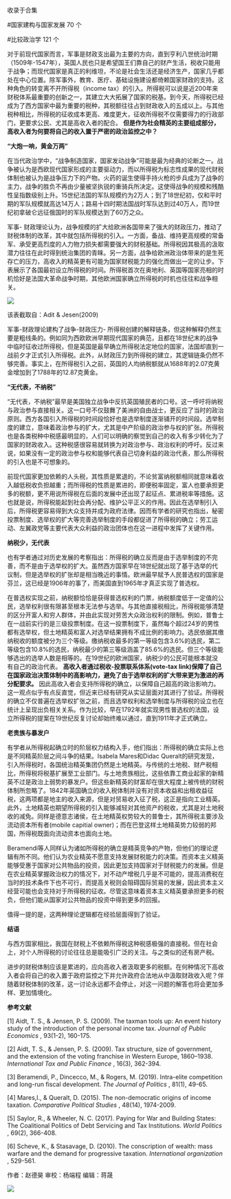 

收录于合集

#国家建构与国家发展 70 个

#比较政治学 121 个

对于前现代国家而言，军事是财政支出最为主要的方向，直到亨利八世统治时期（1509年-1547年），英国人民也只是希望国王们靠自己的财产生活，税收只能用于战争；而现代国家是真正的利维坦，不论是社会生活还是经济生产，国家几乎都处在中心位置。除军事外，教育、医疗、基础设施建设都倚赖国家财政的支持。这种角色的转变离不开所得税（income
tax）的引入。所得税可以说是近200年来财税体系最重要的创新之一，其建立大大拓展了国家的税基。到今天，所得税已经成为了西方国家中最为重要的税种，其税额往往占到财政收入的五成以上。与其他税种相比，所得税的征收成本更高、难度更大，征收所得税不仅需要得力的行政部门，更要求公民、尤其是高收入者的配合。
**但是作为社会精英的主要组成部分，高收入者为何要将自己的收入置于严密的政治监控之中？**

  

 **“大炮一响，黄金万两”**

在当代政治学中，“战争制造国家，国家发动战争”可能是最为经典的论断之一。战争被认为是西欧现代国家形成的主要驱动力，而以所得税为标志性成果的现代财税体制也被认为是战争压力下的产物。火药的诞生使得手持火枪的步兵成为了战争的主力，战争的胜负不再由少量被坚执锐的重骑兵所决定。这使得战争的规模和残酷性呈指数级别上升。15世纪法国的军队规模约为2万人；到了18世纪初，仅和平时期的军队规模就高达14万人；路易十四时期法国战时军队达到过40万人，而19世纪初拿破仑远征俄国时的军队规模达到了60万之众。

  

军事-
财政理论认为，战争规模的扩大给欧洲各国带来了强大的财政压力，推动了财税体制的改革，其中就包括所得税的引入。一方面，备战、维持更高规模的常备军、承受更高烈度的人力物力损失都需要强大的财税基础。所得税因其极高的汲取潜力往往在此时得到统治集团的青睐。另一方面，战争给欧洲政治体带来的是生死存亡的压力，高收入的精英更有可能为国家财税能力的强化而做出一定的让步。下表展示了各国最初设立所得税的时间。所得税首次在奥地利、英国等国家亮相的时机恰好是法国大革命战争时期，其他欧洲国家确立所得税的时机也往往和战争相关。

![](/images/147/2.png)

该表截取自：Adit & Jesen(2009)

  

军事-财政理论建构了战争-财政压力-
所得税创建的解释链条，但这种解释仍然主要是粗线条的。例如同为西欧欧洲早期现代国家的典范，且都在18世纪末的战争中临时征收过所得税，但是英国是最早确立所得税法定地位的国家，法国却直到一战前夕才正式引入所得税。此外，从财政压力到所得税的建立，其逻辑链条仍然不够完善。事实上，在所得税引入之前，英国的人均纳税额就从1688年的2.07克黄金增加到了1788年的12.87克黄金。

  

 **“无代表，不纳税”**  

“无代表，不纳税”最早是美国独立战争中反抗英国殖民者的口号。这一呼吁将纳税与政治参与直接相关。这一口号不仅鼓舞了美洲的自由战士，更反应了当时的政治原则。西方各国引入所得税的时间段恰好也是选举制度逐渐铺开的时间段。选举制度的建立，意味着政治参与的扩大，尤其是中产阶级的政治参与权的扩张。所得税也是各类税种中税感最明显的，人们可以明确的察觉到自己的收入有多少转化为了国家的财政收入。这种税感很容易就转换为对政治参与、政治权利的呼吁。反过来说，如果没有一定的政治参与权和能够代表自己切身利益的政治代表，那么所得税的引入也是不可想象的。

  

前现代国家更加依赖的人头税，其性质是累退的，不论贫富纳税额相同就意味着收入越低税收负担越重；而所得税的性质是累进的，即便税率固定，富人也要承担更多的税额，更不用说所得税在后面的发展中还出现了起征点、累进税率等措施。这也就是说，所得税能起到社会再分配、维护公平正义的作用。因此在选举制引入后，所得税更容易得到大众支持并成为政府法律。因而有学者的研究也指出，秘密投票制度、选举权的扩大等完善选举制度的手段都促进了所得税的确立；劳工运动、左翼政党等主要代表大众利益的政治团体也在这一进程中发挥了关键作用。

  

 **纳税少，无代表**

也有学者通过对历史发展的考察指出：所得税的确立反而是由于选举制度的不完善，而不是由于选举权的扩大。虽然西方国家早在18世纪就出现了基于选举的代议制，但是选举权的扩张却是相当晚近的事情。欧洲最早赋予人民普选权的国家是芬兰，这已经是1906年的事了，而美国直到1965年才真正实现了普选权。

  

在普选权实现之前，纳税额恰恰是获得普选权利的门票，纳税额度低于一定值的公民，选举权利很有限甚至根本无法参与选举。与其他直接税相比，所得税能够清楚的区分开富人和穷人群体，并由此实现对劳苦大众政治权利的限制。例如，普鲁士在一战前实行的是三级投票制度。在这一投票制度下，虽然每个超过24岁的男性都有选举权，但土地精英和富人对选举结果拥有不成比例的影响力。选民依据其缴纳税收的额度被分为三个等级。缴纳税收最多的第一等级包含3.6%的选民，第二等级包含10.8%的选民，纳税最少的第三等级涵盖了85.6%的选民。但三个等级能够选出的选举人数是相等的。在19世纪的欧洲国家，纳税少的公民可能根本就没有自己的政治代表。
**高收入者通过税收-投票联系体系(vote-tax
link)保障了自己在国家政治决策体制中的高影响力，避免了由于选举权利的扩大带来更为激进的再分配要求。**
因此高收入者会支持所得税的确立，以保障自己超高的政治影响力。这一观点似乎有点反直觉，但近来已经有研究从实证层面对其进行了验证。所得税的确立不仅普遍在选举权扩张之前，而且选举权利和选举制度与所得税的设立也在统计上呈现出负相关关系。作为比较，早在1792年就实现男性普选权的法国，设立所得税的提案在19世纪反复讨论却始终难以通过，直到1911年才正式确立。

  

 **老贵族与暴发户**

有学者从所得税起确立时的阶层权力结构入手，他们指出：所得税的确立实际上也是不同精英阶层之间斗争的结果。Isabela Mares和Didac
Queralt的研究发现，引入所得税时，各国统治精英集团仍然是土地精英。与传统的土地税、财产税相比，所得税将税基扩展至工业部门。与土地贵族相比，这些依靠工商业起家的新精英不过是政治上弱势的暴发户。但这些新精英的财富却在很大程度上被传统的财税体制所忽略了。1842年英国确立的收入税体制并没有对资本收益和出租收益征税，这两项都是地主的收入来源，但是对贸易收入征了税，这正是指向工业精英。此外，土地精英也期望所得税的引入能够减轻对其他资产的税收，尤其是对土地税收的减免。同样是德意志诸侯，在土地精英权势较大的普鲁士，其所得税主要涉及流动资本所有者(mobile
capitial owner)；而在巴登这样土地精英势力较弱的邦国，所得税既面向流动资本也面向土地。

  

Beramendi等人同样认为诸如所得税的确立是精英竞争的产物，但他们的理论逻辑有所不同。他们认为农业精英不愿意支持发展财税能力的决策。而资本主义精英能够受惠于国家对公共物品的投资，因此更加支持国家对于财税能力的发展。但是在农业精英掌握政治权力的情况下，对不动产增税几乎是不可能的，提高消费税在当时的技术条件下也不可行，而提高关税则会阻碍国际贸易的发展，因此资本主义经营可能也会支持对于所得税的征收。尽管这意味着资本主义精英要承担更多的税负，但他们能从国家对公共物品的投资中得到更多的回报。

  

值得一提的是，这两种理论逻辑都在经验层面得到了验证。

  

 **结语**

与西方国家相比，我国在财税上不依赖所得税这种税感极强的直接税。但在社会上，对个人所得税的讨论往往总是能吸引广泛的关注。与之类似的还有房产税。

  

进步的财税体制应该是累进的，应向高收入者汲取更多的税额。在何种情况下高收入者会将自己的收入置于政府监控之下并允许政府合法地从中汲取财政收入呢？伴随着财税体制的改革，这一讨论永远都不会停止，对这一问题的解答也将会更加多样、更加情境化。

  

 **参考文献**

[1] Aidt, T. S., & Jensen, P. S. (2009). The taxman tools up: An event history
study of the introduction of the personal income tax. _Journal of Public
Economics_ , 93(1-2), 160-175.

  

[2] Aidt, T. S., & Jensen, P. S. (2009). Tax structure, size of government,
and the extension of the voting franchise in Western Europe, 1860–1938.
_International Tax and Public Finance_ , 16(3), 362-394.

  

[3] Beramendi, P., Dincecco, M., & Rogers, M. (2019). Intra-elite competition
and long-run fiscal development. _The Journal of Politics_ , 81(1), 49-65.

  

[4] Mares,I., & Queralt, D. (2015). The non-democratic origins of income
taxation. _Comparative Political Studies_ , 48(14), 1974-2009.

  

[5] Saylor, R., & Wheeler, N. C. (2017). Paying for War and Building States:
The Coalitional Politics of Debt Servicing and Tax Institutions. _World
Politics_ , 69(2), 366-408.

  

[6] Scheve, K., & Stasavage, D. (2010). The conscription of wealth: mass
warfare and the demand for progressive taxation. _International organization_
, 529-561.

作者：赵德昊 审校：杨端程 编辑：蒋晟

  

![](/images/147/3.jpeg)

  


